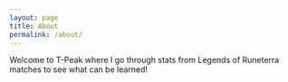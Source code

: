 ```yaml
---
layout: page
title: About
permalink: /about/
---
```


Welcome to T-Peak where I go through stats from Legends of Runeterra matches to see what can be learned!